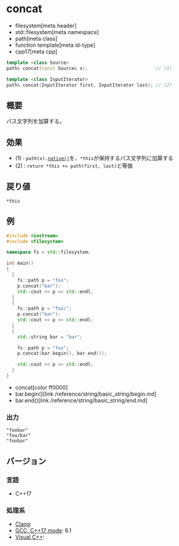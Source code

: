 # concat
* filesystem[meta header]
* std::filesystem[meta namespace]
* path[meta class]
* function template[meta id-type]
* cpp17[meta cpp]

```cpp
template <class Source>
path& concat(const Source& x);                         // (1)

template <class InputIterator>
path& concat(InputIterator first, InputIterator last); // (2)
```

## 概要
パス文字列を加算する。


## 効果
- (1) : `path(x).`[`native()`](native.md)を、`*this`が保持するパス文字列に加算する
- (2) : `return *this += path(first, last)`と等価


## 戻り値
`*this`


## 例
```cpp example
#include <iostream>
#include <filesystem>

namespace fs = std::filesystem;

int main()
{
  {
    fs::path p = "foo";
    p.concat("bar");
    std::cout << p << std::endl;
  }
  {
    fs::path p = "foo/";
    p.concat("bar");
    std::cout << p << std::endl;
  }
  {
    std::string bar = "bar";

    fs::path p = "foo";
    p.concat(bar.begin(), bar.end());

    std::cout << p << std::endl;
  }
}
```
* concat[color ff0000]
* bar.begin()[link /reference/string/basic_string/begin.md]
* bar.end()[link /reference/string/basic_string/end.md]

### 出力
```
"foobar"
"foo/bar"
"foobar"
```

## バージョン
### 言語
- C++17

### 処理系
- [Clang](/implementation.md#clang):
- [GCC, C++17 mode](/implementation.md#gcc): 8.1
- [Visual C++](/implementation.md#visual_cpp):
